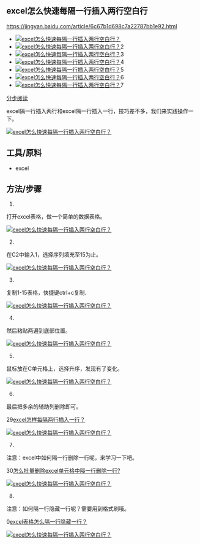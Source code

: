 ## excel怎么快速每隔一行插入两行空白行 

https://jingyan.baidu.com/article/6c67b1d698c7a22787bb1e92.html

- [![excel怎么快速每隔一行插入两行空白行？](Execl.assets/3931cb413a8ca608b9246e4fdb8c9bcec6f8fe82.gif)](http://jingyan.baidu.com/album/6c67b1d698c7a22787bb1e92.html?picindex=1)
- [![excel怎么快速每隔一行插入两行空白行？](Execl.assets/c6b994775ddd884cc161d5946cef28066a01f682.png)](http://jingyan.baidu.com/album/6c67b1d698c7a22787bb1e92.html?picindex=2)2
- [![excel怎么快速每隔一行插入两行空白行？](Execl.assets/2947750192dd33409dd86b34881c99c0aefcf182.png)](http://jingyan.baidu.com/album/6c67b1d698c7a22787bb1e92.html?picindex=3)3
- [![excel怎么快速每隔一行插入两行空白行？](Execl.assets/025d87c0affce186150452c11f1fbee435daeb82.png)](http://jingyan.baidu.com/album/6c67b1d698c7a22787bb1e92.html?picindex=4)4
- [![excel怎么快速每隔一行插入两行空白行？](Execl.assets/359bee5e4a237971c7366c6b93196120a6cde382.png)](http://jingyan.baidu.com/album/6c67b1d698c7a22787bb1e92.html?picindex=5)5
- [![excel怎么快速每隔一行插入两行空白行？](Execl.assets/6061b9cd0c6efbf242988f64127bbbf4db58da82.png)](http://jingyan.baidu.com/album/6c67b1d698c7a22787bb1e92.html?picindex=6)6
- [![excel怎么快速每隔一行插入两行空白行？](Execl.assets/739bc049610f8b56e42fd4db9ce951e10ff8d382.png)](http://jingyan.baidu.com/album/6c67b1d698c7a22787bb1e92.html?picindex=7)7

[分步阅读](http://jingyan.baidu.com/album/6c67b1d698c7a22787bb1e92.html)

excel隔一行插入两行和excel隔一行插入一行，技巧差不多，我们来实践操作一下。

[![excel怎么快速每隔一行插入两行空白行？](Execl.assets/3931cb413a8ca608b9246e4fdb8c9bcec6f8fe82.gif)](http://jingyan.baidu.com/album/6c67b1d698c7a22787bb1e92.html?picindex=1)

## 工具/原料

- excel

## 方法/步骤

1. 

   打开excel表格，做一个简单的数据表格。

   [![excel怎么快速每隔一行插入两行空白行？](Execl.assets/c6b994775ddd884cc161d5946cef28066a01f682.png)](http://jingyan.baidu.com/album/6c67b1d698c7a22787bb1e92.html?picindex=2)

2. 

   在C2中输入1，选择序列填充至15为止。

   [![excel怎么快速每隔一行插入两行空白行？](Execl.assets/2947750192dd33409dd86b34881c99c0aefcf182.png)](http://jingyan.baidu.com/album/6c67b1d698c7a22787bb1e92.html?picindex=3)

3. 

   复制1-15表格，快捷键ctrl+c复制.

   [![excel怎么快速每隔一行插入两行空白行？](Execl.assets/025d87c0affce186150452c11f1fbee435daeb82.png)](http://jingyan.baidu.com/album/6c67b1d698c7a22787bb1e92.html?picindex=4)

4. 

   然后粘贴两遍到底部位置。

   [![excel怎么快速每隔一行插入两行空白行？](Execl.assets/359bee5e4a237971c7366c6b93196120a6cde382.png)](http://jingyan.baidu.com/album/6c67b1d698c7a22787bb1e92.html?picindex=5)

5. 

   鼠标放在C单元格上，选择升序，发现有了变化。

   [![excel怎么快速每隔一行插入两行空白行？](Execl.assets/6061b9cd0c6efbf242988f64127bbbf4db58da82.png)](http://jingyan.baidu.com/album/6c67b1d698c7a22787bb1e92.html?picindex=6)

6. 

   最后把多余的辅助列删除即可。

   29[excel怎样每隔两行插入一行？](https://jingyan.baidu.com/article/08b6a591bc768014a80922f9.html)

   [![excel怎么快速每隔一行插入两行空白行？](Execl.assets/739bc049610f8b56e42fd4db9ce951e10ff8d382.png)](http://jingyan.baidu.com/album/6c67b1d698c7a22787bb1e92.html?picindex=7)

7. 

   注意：excel中如何隔一行删除一行呢，来学习一下吧。

   30[怎么批量删除excel单元格中隔一行删除一行?](https://jingyan.baidu.com/article/17bd8e5220998e85ab2bb894.html)

   [![excel怎么快速每隔一行插入两行空白行？](Execl.assets/116b1ae23ea23a42fa515aa33733ec3835bbc082.png)](http://jingyan.baidu.com/album/6c67b1d698c7a22787bb1e92.html?picindex=8)

8. 

   注意：如何隔一行隐藏一行呢？需要用到格式刷哦。

   0[excel表格怎么隔一行隐藏一行？](https://jingyan.baidu.com/article/647f0115c07e987f2148a899.html)

   [![excel怎么快速每隔一行插入两行空白行？](Execl.assets/bd72f23834bb19efc274f6a7497bd28287893a83.png)](http://jingyan.baidu.com/album/6c67b1d698c7a22787bb1e92.html?picindex=9)